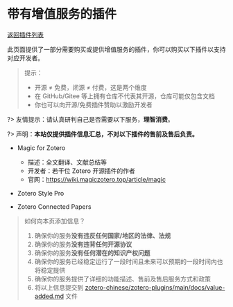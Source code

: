 # 带有增值服务的插件

[返回插件列表](./README.md)

此页面提供了一部分需要购买或提供增值服务的插件，你可以购买以下插件以支持对应开发者。

> 提示：
>
> - 开源 ≠ 免费，闭源 ≠ 付费，这是两个维度
> - 在 GitHub/Gitee 等上拥有仓库不代表其开源，仓库可能仅包含文档
> - 你也可以向开源/免费插件赞助以激励开发者

?> 友情提示：请认真研判自己是否需要以下服务，**理智消费**。

?> 声明：**本站仅提供插件信息汇总，不对以下插件的售前及售后负责。**

- Magic for Zotero
  - 描述：全文翻译、文献总结等
  - 开发者：若干位 Zotero 开源插件的作者
  - 官网：<https://wiki.magiczotero.top/article/magic>

- Zotero Style Pro
- Zotero Connected Papers

> 如何向本页添加信息？
>
> 1. 确保你的服务**没有违反任何国家/地区的法律、法规**
> 2. 确保你的服务**没有违背任何开源协议**
> 3. 确保你的服务**没有任何潜在的知识产权问题**
> 4. 确保你的服务已经稳定运行了一段时间且未来可以预期的一段时间内也将稳定提供
> 5. 确保你的服务提供了详细的功能描述、售前及售后服务方式和政策
> 6. 将以上信息提交到 [zotero-chinese/zotero-plugins/main/docs/value-added.md](https://github.com/zotero-chinese/zotero-plugins/tree/main/docs/value-added.md) 文件

